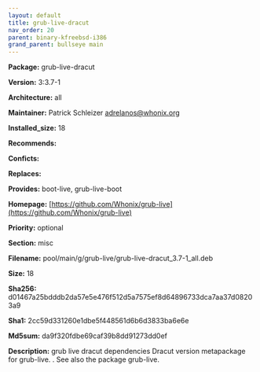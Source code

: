 ```yaml
---
layout: default
title: grub-live-dracut
nav_order: 20
parent: binary-kfreebsd-i386
grand_parent: bullseye main
---
```


**Package:** grub-live-dracut

**Version:** 3:3.7-1

**Architecture:**  all

**Maintainer:**  Patrick Schleizer <adrelanos@whonix.org>

**Installed_size:**  18

**Recommends:**  

**Conficts:**  

**Replaces:**  

**Provides:**  boot-live, grub-live-boot

**Homepage:**  [https://github.com/Whonix/grub-live](https://github.com/Whonix/grub-live)

**Priority:**  optional

**Section:** misc

**Filename:**  pool/main/g/grub-live/grub-live-dracut_3.7-1_all.deb

**Size:**  18

**Sha256:**  d01467a25bdddb2da57e5e476f512d5a7575ef8d64896733dca7aa37d08203a9

**Sha1:**  2cc59d331260e1dbe5f448561d6b6d3833ba6e6e

**Md5sum:**  da9f320fdbe69caf39b8dd91273dd0ef

**Description:** grub live dracut dependencies
 Dracut version metapackage for grub-live.
 .
 See also the package grub-live.


